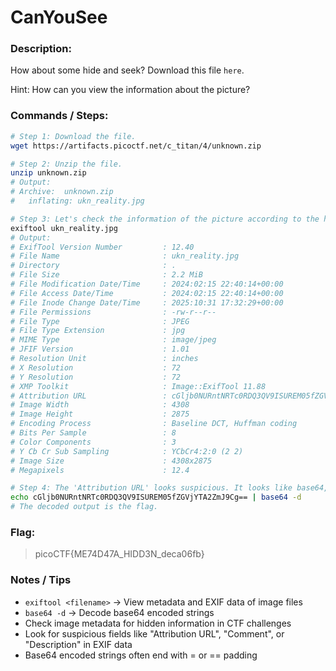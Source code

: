 # CanYouSee

### Description:

How about some hide and seek?
Download this file `here`.

Hint: How can you view the information about the picture?

### Commands / Steps:

```bash
# Step 1: Download the file.
wget https://artifacts.picoctf.net/c_titan/4/unknown.zip

# Step 2: Unzip the file.
unzip unknown.zip
# Output: 
# Archive:  unknown.zip
#   inflating: ukn_reality.jpg

# Step 3: Let's check the information of the picture according to the hint.
exiftool ukn_reality.jpg
# Output: 
# ExifTool Version Number         : 12.40
# File Name                       : ukn_reality.jpg
# Directory                       : .
# File Size                       : 2.2 MiB
# File Modification Date/Time     : 2024:02:15 22:40:14+00:00
# File Access Date/Time           : 2024:02:15 22:40:14+00:00
# File Inode Change Date/Time     : 2025:10:31 17:32:29+00:00
# File Permissions                : -rw-r--r--
# File Type                       : JPEG
# File Type Extension             : jpg
# MIME Type                       : image/jpeg
# JFIF Version                    : 1.01
# Resolution Unit                 : inches
# X Resolution                    : 72
# Y Resolution                    : 72
# XMP Toolkit                     : Image::ExifTool 11.88
# Attribution URL                 : cGljb0NURntNRTc0RDQ3QV9ISUREM05fZGVjYTA2ZmJ9Cg==
# Image Width                     : 4308
# Image Height                    : 2875
# Encoding Process                : Baseline DCT, Huffman coding
# Bits Per Sample                 : 8
# Color Components                : 3
# Y Cb Cr Sub Sampling            : YCbCr4:2:0 (2 2)
# Image Size                      : 4308x2875
# Megapixels                      : 12.4

# Step 4: The 'Attribution URL' looks suspicious. It looks like base64, so we will try decoding it. 
echo cGljb0NURntNRTc0RDQ3QV9ISUREM05fZGVjYTA2ZmJ9Cg== | base64 -d
# The decoded output is the flag.
```

### Flag:

> picoCTF{ME74D47A_HIDD3N_deca06fb}

### Notes / Tips

- `exiftool <filename>` → View metadata and EXIF data of image files
- `base64 -d` → Decode base64 encoded strings
- Check image metadata for hidden information in CTF challenges
- Look for suspicious fields like "Attribution URL", "Comment", or "Description" in EXIF data
- Base64 encoded strings often end with = or == padding


